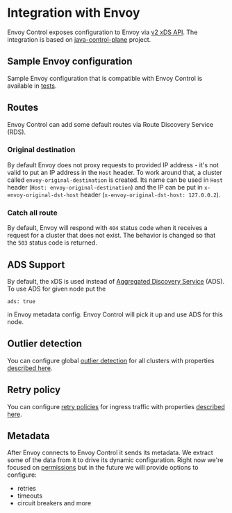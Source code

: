 # Integration with Envoy

Envoy Control exposes configuration to Envoy via
[v2 xDS API](https://www.envoyproxy.io/docs/envoy/latest/configuration/overview/v2_overview).
The integration is based on [java-control-plane](https://github.com/envoyproxy/java-control-plane) project.

## Sample Envoy configuration

Sample Envoy configuration that is compatible with Envoy Control is available in [tests](https://github.com/allegro/envoy-control/blob/master/envoy-control-tests/src/main/resources/envoy/config_ads.yaml).

## Routes

Envoy Control can add some default routes via Route Discovery Service (RDS).

### Original destination

By default Envoy does not proxy requests to provided IP address - it's not valid to put an IP address in the `Host` header.
To work around that, a cluster called `envoy-original-destination` is created.
Its name can be used in `Host` header (`Host: envoy-original-destination`) 
and the IP can be put in `x-envoy-original-dst-host` header (`x-envoy-original-dst-host: 127.0.0.2`).

### Catch all route

By default, Envoy will respond with `404` status code when it receives a request for a cluster that does not exist.
The behavior is changed so that the `503` status code is returned.

## ADS Support

By default, the xDS is used instead of
[Aggregated Discovery Service](https://www.envoyproxy.io/docs/envoy/latest/configuration/overview/v2_overview#aggregated-discovery-service)
(ADS). To use ADS for given node put the
```
ads: true
```
in Envoy metadata config. Envoy Control will pick it up and use ADS for this node.

## Outlier detection

You can configure global
[outlier detection](https://www.envoyproxy.io/docs/envoy/latest/intro/arch_overview/outlier#arch-overview-outlier-detection)
for all clusters with properties [described here](../configuration.md#outlier-detection).

## Retry policy

You can configure
[retry policies](https://www.envoyproxy.io/docs/envoy/latest/api-v2/api/v2/route/route.proto#envoy-api-msg-route-retrypolicy)
for ingress traffic with properties [described here](../configuration.md#retries).

## Metadata

After Envoy connects to Envoy Control it sends its metadata.
We extract some of the data from it to drive its dynamic configuration.
Right now we're focused on [permissions](../features/permissions.md)
but in the future we will provide options to configure:

* retries
* timeouts
* circuit breakers and more
